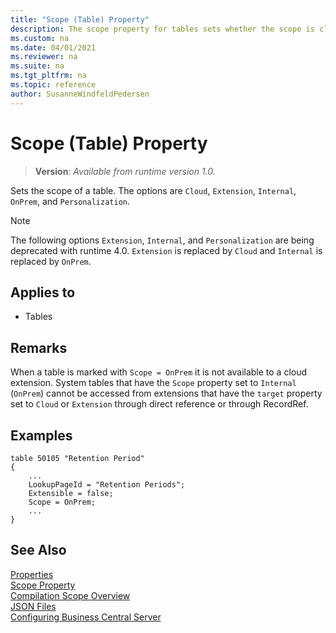 ```yaml
---
title: "Scope (Table) Property"
description: The scope property for tables sets whether the scope is cloud or on-prem in AL.
ms.custom: na
ms.date: 04/01/2021
ms.reviewer: na
ms.suite: na
ms.tgt_pltfrm: na
ms.topic: reference
author: SusanneWindfeldPedersen
---
```


# Scope (Table) Property
> **Version**: _Available from runtime version 1.0._

<!-- this topic is manually created, parent node is devenv-scope-property.md -->

Sets the scope of a table. The options are `Cloud`, `Extension`, `Internal`, `OnPrem`, and `Personalization`. 

> [!NOTE]  
> The following options `Extension`, `Internal`, and `Personalization` are being deprecated with runtime 4.0. `Extension` is replaced by `Cloud` and `Internal` is replaced by `OnPrem`.

## Applies to 

- Tables

## Remarks

When a table is marked with `Scope = OnPrem` it is not available to a cloud extension. System tables that have the `Scope` property set to `Internal` (`OnPrem`) cannot be accessed from extensions that have the `target` property set to `Cloud` or `Extension` through direct reference or through RecordRef.


## Examples

```AL
table 50105 "Retention Period"
{
    ...
    LookupPageId = "Retention Periods";
    Extensible = false;
    Scope = OnPrem;
    ...
}
```

## See Also  

[Properties](devenv-properties.md)  
[Scope Property](devenv-scope-property.md)  
[Compilation Scope Overview](../devenv-compilation-scope-overview.md)  
[JSON Files](../devenv-json-files.md)  
[Configuring Business Central Server](../../administration/configure-server-instance.md)  
